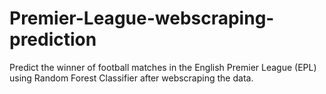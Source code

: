 # Premier-League-webscraping-prediction
 Predict the winner of football matches in the English Premier League (EPL) using Random Forest Classifier after webscraping the data. 
